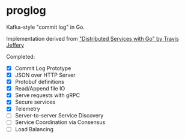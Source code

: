 # proglog

Kafka-style "commit log" in Go.

Implementation derived from ["Distributed Services with Go" by Travis Jeffery](https://pragprog.com/titles/tjgo/distributed-services-with-go)

Completed:
- [x] Commit Log Prototype
- [x] JSON over HTTP Server
- [x] Protobuf definitions
- [x] Read/Append file IO
- [x] Serve requests with gRPC
- [x] Secure services
- [x] Telemetry
- [ ] Server-to-server Service Discovery
- [ ] Service Coordination via Consensus
- [ ] Load Balancing